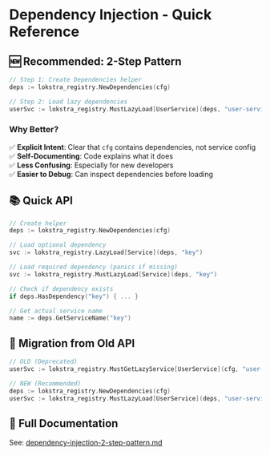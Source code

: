 # Dependency Injection - Quick Reference

## 🆕 Recommended: 2-Step Pattern

```go
// Step 1: Create Dependencies helper
deps := lokstra_registry.NewDependencies(cfg)

// Step 2: Load lazy dependencies
userSvc := lokstra_registry.MustLazyLoad[UserService](deps, "user-service")
```

### Why Better?

✅ **Explicit Intent**: Clear that `cfg` contains dependencies, not service config  
✅ **Self-Documenting**: Code explains what it does  
✅ **Less Confusing**: Especially for new developers  
✅ **Easier to Debug**: Can inspect dependencies before loading  

## 📚 Quick API

```go
// Create helper
deps := lokstra_registry.NewDependencies(cfg)

// Load optional dependency
svc := lokstra_registry.LazyLoad[Service](deps, "key")

// Load required dependency (panics if missing)
svc := lokstra_registry.MustLazyLoad[Service](deps, "key")

// Check if dependency exists
if deps.HasDependency("key") { ... }

// Get actual service name
name := deps.GetServiceName("key")
```

## 🔄 Migration from Old API

```go
// OLD (Deprecated)
userSvc := lokstra_registry.MustGetLazyService[UserService](cfg, "user-service")

// NEW (Recommended)
deps := lokstra_registry.NewDependencies(cfg)
userSvc := lokstra_registry.MustLazyLoad[UserService](deps, "user-service")
```

## 📖 Full Documentation

See: [dependency-injection-2-step-pattern.md](./dependency-injection-2-step-pattern.md)
